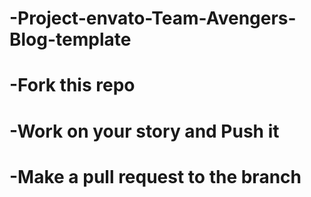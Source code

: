 # -Project-envato-Team-Avengers-Blog-template

# -Fork this repo

# -Work on your story and Push it

# -Make a pull request to the branch 
